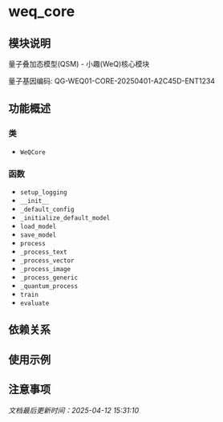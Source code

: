 # weq_core

## 模块说明
量子叠加态模型(QSM) - 小趣(WeQ)核心模块

量子基因编码: QG-WEQ01-CORE-20250401-A2C45D-ENT1234

## 功能概述

### 类

- `WeQCore`

### 函数

- `setup_logging`
- `__init__`
- `_default_config`
- `_initialize_default_model`
- `load_model`
- `save_model`
- `process`
- `_process_text`
- `_process_vector`
- `_process_image`
- `_process_generic`
- `_quantum_process`
- `train`
- `evaluate`

## 依赖关系

## 使用示例

## 注意事项

*文档最后更新时间：2025-04-12 15:31:10*